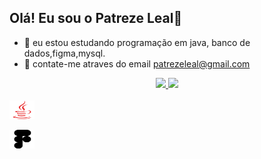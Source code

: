 Olá! Eu sou o Patreze Leal👋
- 
- 🌱 eu estou estudando programação em java, banco de dados,figma,mysql.
- 💬 contate-me atraves do email patrezeleal@gmail.com

<div align="center">
  <a href="https://github.com/"PatrezeLeal>
  <img height="180em" src="https://github-readme-stats.vercel.app/api?username=PatrezeLeal&show_icons=true&theme=moltack&include_all_commits=true&count_private=true"/>
  <img height="180em" src="https://github-readme-stats.vercel.app/api/top-langs/?username=PatrezeLeal&layout=compact&langs_count=7&theme=moltack"/>
</div>

  </div>
<div style="display: inline_block"><br>
  <img align="center" alt="Rafa-Js" height="30" width="40" src="https://raw.githubusercontent.com/devicons/devicon/master/icons/java/java-plain.svg">

<div style="display: inline_block"><br>
  <img align="center" alt="Rafa-Js" height="30" width="40" src="https://raw.githubusercontent.com/devicons/devicon/master/icons/figma/figma-plain.svg">
  </div>
